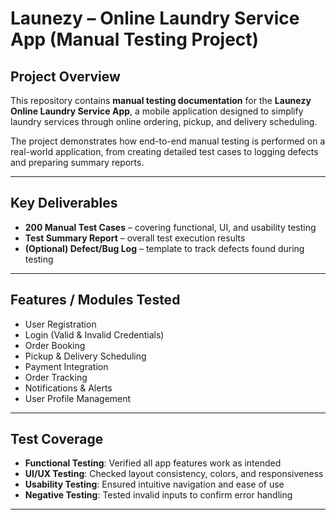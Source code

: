 # Launezy – Online Laundry Service App (Manual Testing Project)

##  Project Overview  
This repository contains **manual testing documentation** for the **Launezy Online Laundry Service App**, a mobile application designed to simplify laundry services through online ordering, pickup, and delivery scheduling.

The project demonstrates how end-to-end manual testing is performed on a real-world application, from creating detailed test cases to logging defects and preparing summary reports.

---

##  Key Deliverables  
- **200 Manual Test Cases** – covering functional, UI, and usability testing  
- **Test Summary Report** – overall test execution results  
- **(Optional) Defect/Bug Log** – template to track defects found during testing  

---

##  Features / Modules Tested  
- User Registration  
- Login (Valid & Invalid Credentials)  
- Order Booking  
- Pickup & Delivery Scheduling  
- Payment Integration  
- Order Tracking  
- Notifications & Alerts  
- User Profile Management  

---

##  Test Coverage  
- **Functional Testing**: Verified all app features work as intended  
- **UI/UX Testing**: Checked layout consistency, colors, and responsiveness  
- **Usability Testing**: Ensured intuitive navigation and ease of use  
- **Negative Testing**: Tested invalid inputs to confirm error handling  

---
